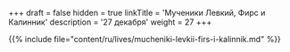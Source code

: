 +++
draft = false
hidden = true
linkTitle = 'Мученики Левкий, Фирс и Калинник'
description = '27 декабря'
weight = 27
+++

{{% include file="content/ru/lives/mucheniki-levkii-firs-i-kalinnik.md" %}}
